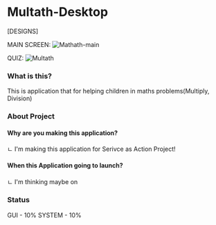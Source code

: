 

# Multath-Desktop




[DESIGNS]

MAIN SCREEN:
![Mathath-main](https://user-images.githubusercontent.com/77413533/141820058-abd3f58b-535a-4663-a8a8-4e5515d6a67a.png)

QUIZ:
![Multath](https://user-images.githubusercontent.com/77413533/141819507-6a66bdf6-28b5-4209-b8bf-a3788ab22173.png)

### What is this?
This is application that for helping children in maths problems(Multiply, Division)

### About Project
#### Why are you making this application?
ㄴ I'm making this application for Serivce as Action Project!

#### When this Application going to launch?
ㄴ I'm thinking maybe on

### Status
GUI - 10%
SYSTEM - 10%
